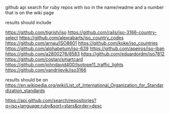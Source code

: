 github api search for ruby repos with iso in the name/readme and a number that is on the wiki page

results should include

https://github.com/tigrish/iso
https://github.com/rails/iso-3166-country-select
https://github.com/alexrabarts/iso_country_codes
https://github.com/arnau/ISO8601
https://github.com/koke/iso_countries
https://github.com/alphabetum/iso-639
https://github.com/apeiros/iso-iban
https://github.com/a2800276/8583
https://github.com/eduardordm/iso7812
https://github.com/costan/smartcard
https://github.com/johndavid400/Isotope11_traffic_lights
https://github.com/vandrijevik/iso3166


results should be on 
https://en.wikipedia.org/wiki/List_of_International_Organization_for_Standardization_standards


https://api.github.com/search/repositories?q=iso+language:ruby&sort=stars&order=desc